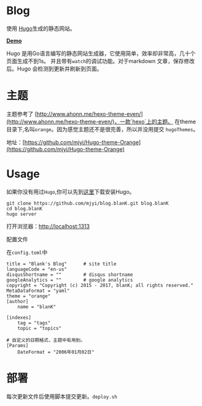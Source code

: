 # Blog

使用 [Hugo](http://hugo.spf13.com)生成的静态网站。

**[Demo](https://mjyi.github.io/Hugo-theme-Orange/)**

Hugo 是用Go语言编写的静态网站生成器，它使用简单，效率却非常高，几十个页面生成不到1s。
并且带有`watch`的调试功能。对于markdown 文章，保存修改后。Hugo 会检测到更新并刷新到页面。

# 主题

主题参考了 [http://www.ahonn.me/hexo-theme-even/](http://www.ahonn.me/hexo-theme-even/)，一款`hexo`上的主题。
在theme 目录下,名叫`orange`。因为感觉主题还不是很完善，所以并没用提交 `hugoThemes`。

地址：[https://github.com/mjyi/Hugo-theme-Orange](https://github.com/mjyi/Hugo-theme-Orange)

# Usage

如果你没有用过`Hugo`,你可以先到[这里](https://github.com/spf13/hugo/releases)下载安装Hugo。

```
git clone https://github.com/mjyi/blog.blanK.git blog.blanK
cd blog.blanK
hugo server
```
打开浏览器：[http://localhost:1313](http://localhost:1313)

配置文件

在`config.toml`中
```
title = "Blank's Blog"    	# site title
languageCode = "en-us"
disqusShortname = ""   		# disqus shortname
googleAnalytics = ""		# google analytics
copyright = "Copyright (c) 2015 - 2017, blanK; all rights reserved."
MetaDataFormat = "yaml"
theme = "orange"
[author]
    name = "blanK"

[indexes]
    tag = "tags"
    topic = "topics"

# 自定义的日期格式，主题中有用到。
[Params]
	DateFormat = "2006年01月02日"
```

# 部署

每次更新文件后使用脚本提交更新。`deploy.sh`
